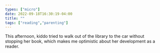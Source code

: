 ```yaml
---
types: ["micro"]
date: 2022-09-18T16:30:19-04:00
title: ""
tags: ["reading","parenting"]
---
```

This afternoon, kiddo tried to walk out of the library to the car without stopping her book, which makes me optimistic about her development as a reader.
